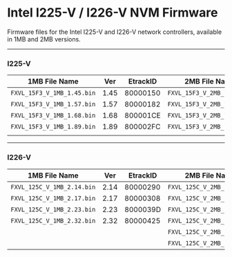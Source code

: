 # Intel I225-V / I226-V NVM Firmware
Firmware files for the Intel I225-V and I226-V network controllers, available in 1MB and 2MB versions.

---

### I225-V
| 1MB File Name               | Ver | EtrackID | 2MB File Name               | Ver | EtrackID |
|-----------------------------|-----|----------|-----------------------------|-----|----------|
| `FXVL_15F3_V_1MB_1.45.bin`  |1.45 | 80000150 | `FXVL_15F3_V_2MB_1.45.bin`  |1.45 | 8000014B |
| `FXVL_15F3_V_1MB_1.57.bin`  |1.57 | 80000182 | `FXVL_15F3_V_2MB_1.57.bin`  |1.57 | 80000185 |
| `FXVL_15F3_V_1MB_1.68.bin`  |1.68 | 800001CE | `FXVL_15F3_V_2MB_1.68.bin`  |1.68 | 800001C7 |
| `FXVL_15F3_V_1MB_1.89.bin`  |1.89 | 800002FC | `FXVL_15F3_V_2MB_1.89.bin`  |1.89 | 800002F4 |
|                             |     |          |                             |     |          |

---

### I226-V
| 1MB File Name               | Ver | EtrackID | 2MB File Name               | Ver | EtrackID |
|-----------------------------|-----|----------|-----------------------------|-----|----------|
| `FXVL_125C_V_1MB_2.14.bin`  |2.14 | 80000290 | `FXVL_125C_V_2MB_2.14.bin`  |2.14 | 8000028D |
| `FXVL_125C_V_1MB_2.17.bin`  |2.17 | 80000308 | `FXVL_125C_V_2MB_2.17.bin`  |2.17 | 80000303 |
| `FXVL_125C_V_1MB_2.23.bin`  |2.23 | 8000039D | `FXVL_125C_V_2MB_2.22.bin`  |2.22 | 80000371 |
| `FXVL_125C_V_1MB_2.32.bin`  |2.32 | 80000425 | `FXVL_125C_V_2MB_2.25.bin`  |2.25 | 800003AD |
|                             |     |          | `FXVL_125C_V_2MB_2.27.bin`  |2.27 | 80000422 |
|                             |     |          | `FXVL_125C_V_2MB_2.32.bin`  |2.32 | 80000422 |




